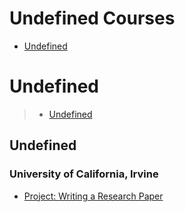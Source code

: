 # Undefined Courses
 - [Undefined](#undefined)
# Undefined
> - [Undefined](#undefined)
## Undefined
### University of California, Irvine
 - [Project: Writing a Research Paper](https://www.coursera.org/learn/academic-writing-capstone)
